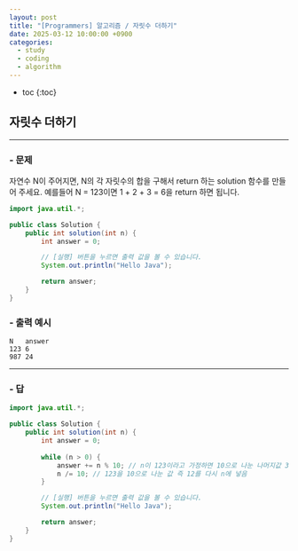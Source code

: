 ```yaml
---
layout: post
title: "[Programmers] 알고리즘 / 자릿수 더하기"
date: 2025-03-12 10:00:00 +0900
categories: 
  - study
  - coding
  - algorithm
---
```


* toc
{:toc}

## 자릿수 더하기

---

### - 문제

자연수 N이 주어지면, N의 각 자릿수의 합을 구해서 return 하는 solution 함수를 만들어 주세요.
예를들어 N = 123이면 1 + 2 + 3 = 6을 return 하면 됩니다.

```java
import java.util.*;

public class Solution {
    public int solution(int n) {
        int answer = 0;

        // [실행] 버튼을 누르면 출력 값을 볼 수 있습니다.
        System.out.println("Hello Java");

        return answer;
    }
}
```

### - 출력 예시

```
N	answer
123	6
987	24
```

<!-- >  -->

---

### - 답

```java
import java.util.*;

public class Solution {
    public int solution(int n) {
        int answer = 0;
        
        while (n > 0) {
            answer += n % 10; // n이 123이라고 가정하면 10으로 나눈 나머지값 3을 answer에 더함
            n /= 10; // 123을 10으로 나눈 값 즉 12를 다시 n에 넣음
        }

        // [실행] 버튼을 누르면 출력 값을 볼 수 있습니다.
        System.out.println("Hello Java");

        return answer;
    }
}
```

<!--  -->
